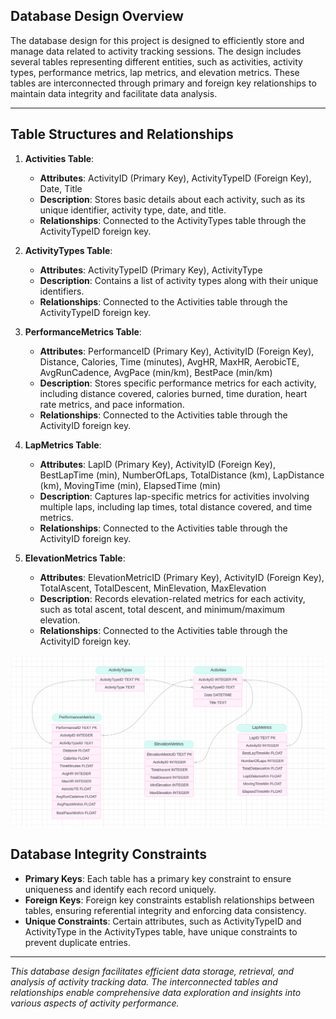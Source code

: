 ## Database Design Overview

The database design for this project is designed to efficiently store and manage data related to activity tracking sessions. The design includes several tables representing different entities, such as activities, activity types, performance metrics, lap metrics, and elevation metrics. These tables are interconnected through primary and foreign key relationships to maintain data integrity and facilitate data analysis.

---

## Table Structures and Relationships

1. **Activities Table**:
   - **Attributes**: ActivityID (Primary Key), ActivityTypeID (Foreign Key), Date, Title
   - **Description**: Stores basic details about each activity, such as its unique identifier, activity type, date, and title.
   - **Relationships**: Connected to the ActivityTypes table through the ActivityTypeID foreign key.

2. **ActivityTypes Table**:
   - **Attributes**: ActivityTypeID (Primary Key), ActivityType
   - **Description**: Contains a list of activity types along with their unique identifiers.
   - **Relationships**: Connected to the Activities table through the ActivityTypeID foreign key.

3. **PerformanceMetrics Table**:
   - **Attributes**: PerformanceID (Primary Key), ActivityID (Foreign Key), Distance, Calories, Time (minutes), AvgHR, MaxHR, AerobicTE, AvgRunCadence, AvgPace (min/km), BestPace (min/km)
   - **Description**: Stores specific performance metrics for each activity, including distance covered, calories burned, time duration, heart rate metrics, and pace information.
   - **Relationships**: Connected to the Activities table through the ActivityID foreign key.

4. **LapMetrics Table**:
   - **Attributes**: LapID (Primary Key), ActivityID (Foreign Key), BestLapTime (min), NumberOfLaps, TotalDistance (km), LapDistance (km), MovingTime (min), ElapsedTime (min)
   - **Description**: Captures lap-specific metrics for activities involving multiple laps, including lap times, total distance covered, and time metrics.
   - **Relationships**: Connected to the Activities table through the ActivityID foreign key.

5. **ElevationMetrics Table**:
   - **Attributes**: ElevationMetricID (Primary Key), ActivityID (Foreign Key), TotalAscent, TotalDescent, MinElevation, MaxElevation
   - **Description**: Records elevation-related metrics for each activity, such as total ascent, total descent, and minimum/maximum elevation.
   - **Relationships**: Connected to the Activities table through the ActivityID foreign key.

![ERD](ERD.png)

## Database Integrity Constraints

- **Primary Keys**: Each table has a primary key constraint to ensure uniqueness and identify each record uniquely.
- **Foreign Keys**: Foreign key constraints establish relationships between tables, ensuring referential integrity and enforcing data consistency.
- **Unique Constraints**: Certain attributes, such as ActivityTypeID and ActivityType in the ActivityTypes table, have unique constraints to prevent duplicate entries.

---

*This database design facilitates efficient data storage, retrieval, and analysis of activity tracking data. The interconnected tables and relationships enable comprehensive data exploration and insights into various aspects of activity performance.*


